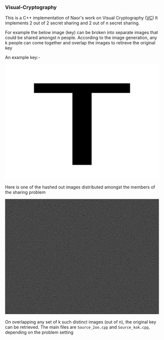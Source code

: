 ### Visual-Cryptography

This is a C++ implementation of Naor's work on Visual Cryptography ([VC](https://link.springer.com/content/pdf/10.1007/BFb0053419.pdf))
It implements 2 out of 2 secret sharing and 2 out of n secret sharing.

For example the below image (key) can be broken into separate images that could be shared amongst n people. 
According to the image generation, any k people can come together and overlap the images to retireve the original key

An example key:-


![Key](BMPdir/image5.bmp)


Here is one of the hashed out images distributed amongst the members of the sharing problem

![share](BMPdir/share__0.bmp)


On overlapping any set of k such distinct images (out of n), the original key can be retrieved.
The main files are `Source_2on.cpp` and `Source_kok.cpp`, depending on the problem setting
